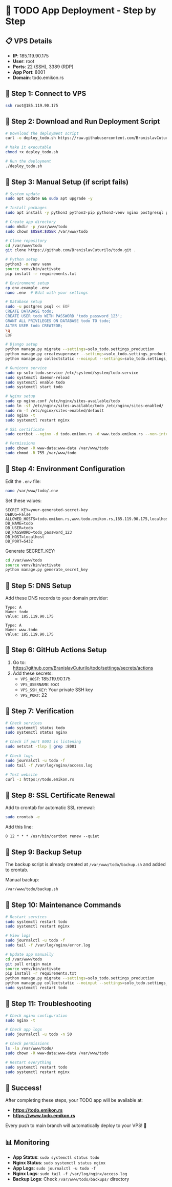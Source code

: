 # 🚀 TODO App Deployment - Step by Step

## 📋 VPS Details
- **IP**: 185.119.90.175
- **User**: root
- **Ports**: 22 (SSH), 3389 (RDP)
- **App Port**: 8001
- **Domain**: todo.emikon.rs

## 🔧 Step 1: Connect to VPS

```bash
ssh root@185.119.90.175
```

## 🔧 Step 2: Download and Run Deployment Script

```bash
# Download the deployment script
curl -o deploy_todo.sh https://raw.githubusercontent.com/BranislavCuturilo/todo/main/deploy_todo.sh

# Make it executable
chmod +x deploy_todo.sh

# Run the deployment
./deploy_todo.sh
```

## 🔧 Step 3: Manual Setup (if script fails)

```bash
# System update
sudo apt update && sudo apt upgrade -y

# Install packages
sudo apt install -y python3 python3-pip python3-venv nginx postgresql postgresql-contrib git curl certbot python3-certbot-nginx

# Create app directory
sudo mkdir -p /var/www/todo
sudo chown $USER:$USER /var/www/todo

# Clone repository
cd /var/www/todo
git clone https://github.com/BranislavCuturilo/todo.git .

# Python setup
python3 -m venv venv
source venv/bin/activate
pip install -r requirements.txt

# Environment setup
cp env.example .env
nano .env  # Edit with your settings

# Database setup
sudo -u postgres psql << EOF
CREATE DATABASE todo;
CREATE USER todo WITH PASSWORD 'todo_password_123';
GRANT ALL PRIVILEGES ON DATABASE todo TO todo;
ALTER USER todo CREATEDB;
\q
EOF

# Django setup
python manage.py migrate --settings=solo_todo.settings_production
python manage.py createsuperuser --settings=solo_todo.settings_production
python manage.py collectstatic --noinput --settings=solo_todo.settings_production

# Gunicorn service
sudo cp solo-todo.service /etc/systemd/system/todo.service
sudo systemctl daemon-reload
sudo systemctl enable todo
sudo systemctl start todo

# Nginx setup
sudo cp nginx.conf /etc/nginx/sites-available/todo
sudo ln -sf /etc/nginx/sites-available/todo /etc/nginx/sites-enabled/
sudo rm -f /etc/nginx/sites-enabled/default
sudo nginx -t
sudo systemctl restart nginx

# SSL certificate
sudo certbot --nginx -d todo.emikon.rs -d www.todo.emikon.rs --non-interactive --agree-tos --email your-email@example.com

# Permissions
sudo chown -R www-data:www-data /var/www/todo
sudo chmod -R 755 /var/www/todo
```

## 🔧 Step 4: Environment Configuration

Edit the `.env` file:
```bash
nano /var/www/todo/.env
```

Set these values:
```env
SECRET_KEY=your-generated-secret-key
DEBUG=False
ALLOWED_HOSTS=todo.emikon.rs,www.todo.emikon.rs,185.119.90.175,localhost,127.0.0.1
DB_NAME=todo
DB_USER=todo
DB_PASSWORD=todo_password_123
DB_HOST=localhost
DB_PORT=5432
```

Generate SECRET_KEY:
```bash
cd /var/www/todo
source venv/bin/activate
python manage.py generate_secret_key
```

## 🔧 Step 5: DNS Setup

Add these DNS records to your domain provider:
```
Type: A
Name: todo
Value: 185.119.90.175

Type: A
Name: www.todo
Value: 185.119.90.175
```

## 🔧 Step 6: GitHub Actions Setup

1. Go to: https://github.com/BranislavCuturilo/todo/settings/secrets/actions
2. Add these secrets:
   - `VPS_HOST`: 185.119.90.175
   - `VPS_USERNAME`: root
   - `VPS_SSH_KEY`: Your private SSH key
   - `VPS_PORT`: 22

## 🔧 Step 7: Verification

```bash
# Check services
sudo systemctl status todo
sudo systemctl status nginx

# Check if port 8001 is listening
sudo netstat -tlnp | grep :8001

# Check logs
sudo journalctl -u todo -f
sudo tail -f /var/log/nginx/access.log

# Test website
curl -I https://todo.emikon.rs
```

## 🔧 Step 8: SSL Certificate Renewal

Add to crontab for automatic SSL renewal:
```bash
sudo crontab -e
```

Add this line:
```
0 12 * * * /usr/bin/certbot renew --quiet
```

## 🔧 Step 9: Backup Setup

The backup script is already created at `/var/www/todo/backup.sh` and added to crontab.

Manual backup:
```bash
/var/www/todo/backup.sh
```

## 🔧 Step 10: Maintenance Commands

```bash
# Restart services
sudo systemctl restart todo
sudo systemctl restart nginx

# View logs
sudo journalctl -u todo -f
sudo tail -f /var/log/nginx/error.log

# Update app manually
cd /var/www/todo
git pull origin main
source venv/bin/activate
pip install -r requirements.txt
python manage.py migrate --settings=solo_todo.settings_production
python manage.py collectstatic --noinput --settings=solo_todo.settings_production
sudo systemctl restart todo
```

## 🔧 Step 11: Troubleshooting

```bash
# Check nginx configuration
sudo nginx -t

# Check app logs
sudo journalctl -u todo -n 50

# Check permissions
ls -la /var/www/todo/
sudo chown -R www-data:www-data /var/www/todo

# Restart everything
sudo systemctl restart todo
sudo systemctl restart nginx
```

## 🎯 Success!

After completing these steps, your TODO app will be available at:
- **https://todo.emikon.rs**
- **https://www.todo.emikon.rs**

Every push to main branch will automatically deploy to your VPS! 🚀

## 📊 Monitoring

- **App Status**: `sudo systemctl status todo`
- **Nginx Status**: `sudo systemctl status nginx`
- **App Logs**: `sudo journalctl -u todo -f`
- **Nginx Logs**: `sudo tail -f /var/log/nginx/access.log`
- **Backup Logs**: Check `/var/www/todo/backups/` directory



